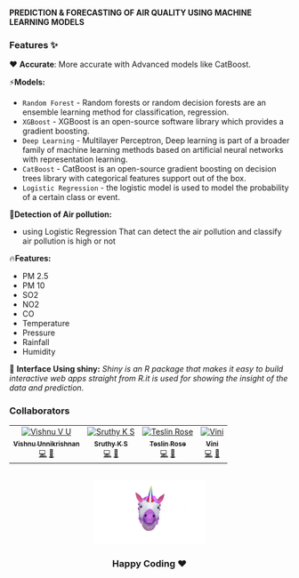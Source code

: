 #### PREDICTION & FORECASTING OF AIR QUALITY USING MACHINE LEARNING MODELS
### Features ✨

❤️ **Accurate**: More accurate with Advanced models like CatBoost.



⚡️**Models:**
 - `Random Forest` - Random forests or random decision forests are an ensemble learning method for classification, regression.
 - `XGBoost` - XGBoost is an open-source software library which provides a gradient boosting.
 - `Deep Learning` - Multilayer Perceptron, Deep learning is part of a broader family of machine learning methods based on artificial   neural networks with representation learning.
 - `CatBoost` - CatBoost is an open-source gradient boosting on decision trees library with categorical features support out of the box.
 - `Logistic Regression` - the logistic model is used to model the probability of a certain class or event.
 

🌈**Detection of Air pollution:**

 - using Logistic Regression That can detect the air pollution and classify air pollution is high or not



🔥**Features:**
 - PM 2.5
 - PM 10
 - SO2
 - NO2
 - CO
 - Temperature 
 - Pressure
 - Rainfall
 - Humidity


🚀 **Interface Using shiny:**
_Shiny is an R package that makes it easy to build interactive web apps straight from R.it is used for showing the insight of the data and prediction._
### Collaborators <!-- ALL-CONTRIBUTORS-BADGE:START - Do not remove or modify this section -->
<!-- ALL-CONTRIBUTORS-BADGE:END -->

<!-- ALL-CONTRIBUTORS-LIST:START - Do not remove or modify this section -->
<!-- prettier-ignore -->
<table>
  <tr>
   <td align="center"><a href="https://github.com/grtvishnu"><img src="https://avatars3.githubusercontent.com/u/36582881?s=400&v=4" width="100px;" alt="Vishnu V U"/><br /><sub><b>Vishnu Unnikrishnan</b></sub></a><br /><a href="https://github.com/grtvishnu" title="Code">💻</a> <a href="#design-Grtvishnu" title="Design">🎨</a></td>
    <td align="center"><a href="https://github.com/sruthi026"><img src="https://avatars0.githubusercontent.com/u/57868281?s=400&v=4" width="100px;" alt="Sruthy K S"/><br /><sub><b>Sruthy K S</b></sub></a><br /><a href="https://github.com/sruthi026author=liyasthomas" title="Code">💻</a> <a href="#design-sruthy" title="Design">🎨</a></td>
    <td align="center"><a href="https://github.com/TESLINR"><img src="https://avatars1.githubusercontent.com/u/32611761?s=400&v=4" width="100px;" alt="Teslin Rose"/><br /><sub><b>Teslin Rose</b></sub></a><br /><a href="https://github.com/TESLINR" title="Code">💻</a> <a href="#design-Teslin" title="Design">🎨</a></td>
   <td align="center"><a href="https://github.com/vini1998"><img src="https://avatars0.githubusercontent.com/u/36506887?s=400&v=4" width="100px;" alt="Vini"/><br /><sub><b>Vini</b></sub></a><br /><a href="https://github.com/vini1998" title="Code">💻</a> <a href="#design-vini" title="Design">🎨</a></td>
   
 </tr>
</table>
<div align="center">
  <br>
  <a href="https://postwoman.io"><img src="https://raw.githubusercontent.com/liyasthomas/templates/master/assets/logo.gif" alt="Postwoman.io" width="200"></a>
  <br>
  <h3>Happy Coding ❤︎</h3>
</div>
